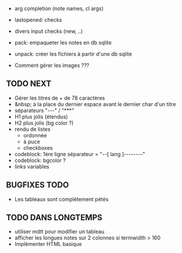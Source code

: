 - arg completion (note names, cl args)

- lastopened: checks
- divers input checks (new, ..)

- pack: empaqueter les notes en db sqlite
- unpack: créer les fichiers à partir d'une db sqlite

- Comment gérer les images ???

## TODO NEXT

- Gérer les titres de + de 78 caractères
- \&nbsp; à la place du dernier espace avant le dernier char d'un titre
- séparateurs "---" / "\*\*\*"
- H1 plus jolis (étendus)
- H2 plus jolis (bg color ?)
- rendu de listes
  - ordonnée
  - à puce
  - checkboxes
- codeblock: 1ère ligne séparateur = "--[ lang ]--------"
- codeblock: bgcolor ?
- links variables

## BUGFIXES TODO

- Les tableaux sont complètement pétés

## TODO DANS LONGTEMPS

- utiliser mdtt pour modifier un tableau
- afficher les longues notes sur 2 colonnes si termwidth > 160
- Implémenter HTML basique

